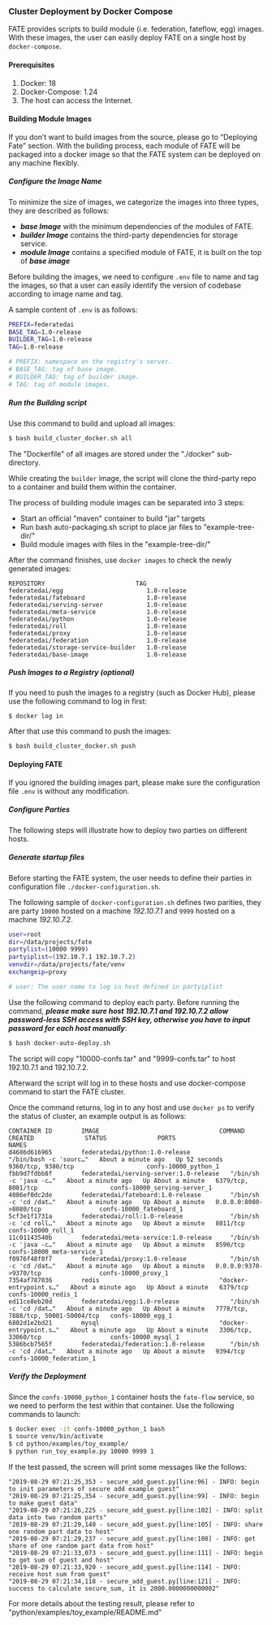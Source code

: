 ### Cluster Deployment by Docker Compose
FATE provides scripts to build module (i.e. federation, fateflow, egg) images. With these images, the user can easily deploy FATE on a single host by `docker-compose`.

#### Prerequisites

1. Docker: 18
2. Docker-Compose: 1.24
3. The host can access the Internet.

#### Building Module Images
If you don’t want to build images from the source, please go to “Deploying Fate” section. With the building process, each module of FATE will be packaged into a docker image so that the FATE system can be deployed on any machine flexibly.

##### Configure the Image Name
To minimize the size of images, we categorize the images into three types, they are described as follows:
- ***base Image*** with the minimum dependencies of the modules of FATE.
- ***builder Image*** contains the third-party dependencies for storage service.
- ***module Image*** contains a specified module of FATE, it is built on the top of ***base image***

Before building the images, we need to configure `.env` file to name and tag the images, so that a user can easily identify the version of codebase according to image name and tag.

A sample content of `.env` is as follows:
```bash
PREFIX=federatedai
BASE_TAG=1.0-release
BUILDER_TAG=1.0-release
TAG=1.0-release

# PREFIX: namespace on the registry's server.
# BASE_TAG: tag of base image.
# BUILDER_TAG: tag of builder image.
# TAG: tag of module images.
```

##### Run the Building script

Use this command to build and upload all images:
```bash
$ bash build_cluster_docker.sh all
```

The "Dockerfile" of all images are stored under the "./docker" sub-directory. 

While creating the `builder` image, the script will clone the third-party repo to a container and build them within the container. 

The process of building module images can be separated into 3 steps:
- Start an official "maven" container to build "jar" targets
- Run bash auto-packaging.sh script to place jar files to "example-tree-dir/"
- Build module images with files in the "example-tree-dir/"

After the command finishes, use `docker images` to check the newly generated images:
```
REPOSITORY                         TAG  
federatedai/egg                       1.0-release    
federatedai/fateboard                 1.0-release    
federatedai/serving-server            1.0-release     
federatedai/meta-service              1.0-release    
federatedai/python                    1.0-release     
federatedai/roll                      1.0-release
federatedai/proxy                     1.0-release
federatedai/federation                1.0-release
federatedai/storage-service-builder   1.0-release   
federatedai/base-image                1.0-release
```

##### Push Images to a Registry (optional)
If you need to push the images to a registry (such as Docker Hub), please use the following command to log in first: 

`$ docker log in` 

After that use this command to push the images: 

`$ bash build_cluster_docker.sh push` 


#### Deploying FATE
If you ignored the building images part, please make sure the configuration file `.env` is without any modification.

##### Configure Parties
The following steps will illustrate how to deploy two parties on different hosts.

##### Generate startup files
Before starting the FATE system, the user needs to define their parties in configuration file `./docker-configuration.sh`. 

The following sample of `docker-configuration.sh` defines two parities, they are party `10000` hosted on a machine *192.10.7.1* and `9999` hosted on a machine *192.10.7.2*.
```bash
user=root
dir=/data/projects/fate
partylist=(10000 9999)
partyiplist=(192.10.7.1 192.10.7.2)
venvdir=/data/projects/fate/venv
exchangeip=proxy

# user: The user name to log in host defined in partyiplist
```

Use the following command to deploy each party. Before running the command, ***please make sure host 192.10.7.1 and 192.10.7.2 allow password-less SSH access with SSH key, otherwise you have to input password for each host manually***:
```bash
$ bash docker-auto-deploy.sh
```

The script will copy "10000-confs.tar" and "9999-confs.tar" to host 192.10.7.1 and 192.10.7.2.

Afterward the script will log in to these hosts and use docker-compose command to start the FATE cluster.

Once the command returns, log in to any host and use `docker ps` to verify the status of cluster, an example output is as follows:

```
CONTAINER ID        IMAGE                                 COMMAND                  CREATED              STATUS              PORTS                                 NAMES
d4686d616965        federatedai/python:1.0-release           "/bin/bash -c 'sourc…"   About a minute ago   Up 52 seconds       9360/tcp, 9380/tcp                    confs-10000_python_1
fbb9d7fdbb8f        federatedai/serving-server:1.0-release   "/bin/sh -c 'java -c…"   About a minute ago   Up About a minute   6379/tcp, 8001/tcp                    confs-10000_serving-server_1
4086ef0dc2de        federatedai/fateboard:1.0-release        "/bin/sh -c 'cd /dat…"   About a minute ago   Up About a minute   0.0.0.0:8080->8080/tcp                confs-10000_fateboard_1
5cf3e1f1731a        federatedai/roll:1.0-release             "/bin/sh -c 'cd roll…"   About a minute ago   Up About a minute   8011/tcp                              confs-10000_roll_1
11c01143540b        federatedai/meta-service:1.0-release     "/bin/sh -c 'java -c…"   About a minute ago   Up About a minute   8590/tcp                              confs-10000_meta-service_1
f0976f48f0f7        federatedai/proxy:1.0-release            "/bin/sh -c 'cd /dat…"   About a minute ago   Up About a minute   0.0.0.0:9370->9370/tcp                confs-10000_proxy_1
7354af787036        redis                                 "docker-entrypoint.s…"   About a minute ago   Up About a minute   6379/tcp                              confs-10000_redis_1
ed11ce8eb20d        federatedai/egg:1.0-release              "/bin/sh -c 'cd /dat…"   About a minute ago   Up About a minute   7778/tcp, 7888/tcp, 50001-50004/tcp   confs-10000_egg_1
6802d1e2bd21        mysql                                 "docker-entrypoint.s…"   About a minute ago   Up About a minute   3306/tcp, 33060/tcp                   confs-10000_mysql_1
5386bcb7565f        federatedai/federation:1.0-release       "/bin/sh -c 'cd /dat…"   About a minute ago   Up About a minute   9394/tcp                              confs-10000_federation_1
```

##### Verify the Deployment
Since the `confs-10000_python_1` container hosts the `fate-flow` service, so we need to perform the test within that container. Use the following commands to launch:
```bash
$ docker exec -it confs-10000_python_1 bash
$ source venv/bin/activate
$ cd python/examples/toy_example/
$ python run_toy_example.py 10000 9999 1
```
If the test passed, the screen will print some messages like the follows:
```
"2019-08-29 07:21:25,353 - secure_add_guest.py[line:96] - INFO: begin to init parameters of secure add example guest"
"2019-08-29 07:21:25,354 - secure_add_guest.py[line:99] - INFO: begin to make guest data"
"2019-08-29 07:21:26,225 - secure_add_guest.py[line:102] - INFO: split data into two random parts"
"2019-08-29 07:21:29,140 - secure_add_guest.py[line:105] - INFO: share one random part data to host"
"2019-08-29 07:21:29,237 - secure_add_guest.py[line:108] - INFO: get share of one random part data from host"
"2019-08-29 07:21:33,073 - secure_add_guest.py[line:111] - INFO: begin to get sum of guest and host"
"2019-08-29 07:21:33,920 - secure_add_guest.py[line:114] - INFO: receive host sum from guest"
"2019-08-29 07:21:34,118 - secure_add_guest.py[line:121] - INFO: success to calculate secure_sum, it is 2000.0000000000002"
```
For more details about the testing result, please refer to "python/examples/toy_example/README.md" 
